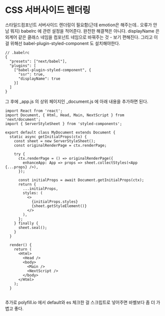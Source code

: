 # CSS 서버사이드 렌더링
스타일드컴포넌트 서버사이드 렌더링이 필요함(근데 emotion은 해주는데.. 오류가 안남 뭐지)
babelrc 에 관련 설정을 적어준다. 완전한 해결책은 아니다.
displayName 은 외계어 같은 클래스 네임을 컴포넌트 네임으로 바꿔주는 것 - 보기 편해진다.
그리고 이걸 위해선 babel-plugin-styled-component 도 설치해야한다.
```
// .babelrc
{
  "presets": ["next/babel"],
  "plugins": [
    ["babel-plugin-styled-component", {
      "ssr": true,
      "displayName": true
    }]
  ]
}
```
그 후에 _app.js 의 상위 페이지인 _document.js 에 아래 내용을 추가하면 된다.
```
import React from 'react';
import Document, { Html, Head, Main, NextScript } from 'next/document';
import { ServerStyleSheet } from 'styled-components';

export default class MyDocument extends Document {
  static async getInitialProps(ctx) {
    const sheet = new ServerStyleSheet();
    const originalRenderPage = ctx.renderPage;

    try {
      ctx.renderPage = () => originalRenderPage({
        enhanceApp: App => props => sheet.collectStyles(<App {...props} />),
      });

      const initialProps = await Document.getInitialProps(ctx);
      return {
        ...initialProps,
        styles: (
          <>
            {initialProps.styles}
            {sheet.getStyleElement()}
          </>
        ),
      };
    } finally {
      sheet.seal();
    }
  }

  render() {
    return (
      <Html>
        <Head />
        <body>
          <Main />
          <NextScript />
        </body>
      </Html>
    );
  }


```
추가로 polyfill.io 에서 
default와 es 체크한 걸 스크립트로 넣어주면 바벨보다 좀 더 가볍고 좋다.
<script src="https://polyfill.io/v3/polyfill.min.js?features=default%2Ces2015%2Ces2016%2Ces2017%2Ces2018%2Ces2019%2Ces2020%2Ces2021%2Ces2022" />
이건 body start 태그와 Main 컴포넌트 사이에 넣어주면 된다.

# get static path
는 다이나믹 라우팅일때 사용한다.
다이나믹라우팅일때 겟 스테틱 프롭스를 사용하면 무조건 같이 사용해야한다.
이때 다이나믹 페이지는 미리 뭘 만들어야할지 모른다.

export async function getStaticPaths() {
  return {
    paths: [
      { params: { id: '1' } },
      { params: { id: '2' } },
      { params: { id: '3' } }, 
    ],
    fallback: true,
  }
}
// id가 1, 2, 3인 post/1~3 을 미리 만들어주고 4번부턴 에러난다.
// 그렇다면 axios같이 비동기 이용하여 미리 만들어야 할 모든 페이지를 다 불러와서 paths값에 넣어준다.
// 사실 말도 안된다. 이렇게 할거면 그냥 getSSP 쓰자.
// 개인 블로그 같은 곳에서는 유용할지도/?
// ----
// fallback을 트루로하면 저기 적혀있지 않은게 있어도 에러가 안뜬다.
// 대신 서버사이드 렌더링이 안되는데 이걸 아래 코드로 클라이언트 랜더링을 할수 있게 잠깐 기다려주는 코드가 있다.
if (router.isFallback) {
  return <div>loading...</div>
}



```
export const getStaticProps = wrapper.getServerSideProps(async (context) => {
  const cookie = context.req ? context.req.headers.cookie : '';
  axios.defaults.headers.Cookie = '';
  if (context.req && cookie) {
    axios.defaults.headers.Cookie = cookie;
  }
  context.store.dispatch({
    type: LOAD_USER_POSTS_REQUEST,
    data: context.params.id,
  });
  context.store.dispatch({
    type: LOAD_MY_INFO_REQUEST,
  });
  context.store.dispatch({
    type: LOAD_USER_REQUEST,
    data: context.params.id,
  });
  context.store.dispatch(END);
  await context.store.sagaTask.toPromise();
  console.log('getState', context.store.getState().post.mainPosts);
  return { props: {} };
});

# date lib
moment에서 넘어가는 이유
date-fns - 불변성
dayjs - 데이터 용량

# npm run build in front
ci/cd
ㅂㅗ통 코드를 바꾸면 깃헙에 푸쉬를 하고 거기다 ci/cd 도구가 있는데 코드 테스트나 빌드 같은 것도 해준다.
중간에 에러 있으면 배포 실패했다고 알림을 보낸다.
ci/cd툴을 깃헙에 연결해두고 빌드 다 통과하면 중간에 아마존에 보내준다.
젠킨스, 트레디스ci, ?

# 파일 용량
빌드 했을때 페이지당 용량이 1메가 이하면 괜찮은데 넘어가면 코드 스플릿팅 적용 해야한다
리액트.레이지 서스펜스
람다는 서버사이드(겟 서버사이드)
검정 동그라이미는 스테틱 프롭스

# AWS 배포
- AWS는 99.99% 가동률을 보장

## 로그인
## console.aws.amazon.com
## 지역 - 서울

EC2 들어간다
인스턴스 시작 - 인스턴스 시작

애플리케이션 및 OS이미지에서 우분투 선택
인스턴스 유형에서 성능 선택
네트워크 설정 보완 그룹 생성
HTTP HTTPs 허용

새 키페어 생성
이름 적고 다운로드
잘 가지고 있어야한다.

인스턴스 시작만 있음 ㄱㄱ

이름 바꿔주소 인스턴스 상태 실행중 되면 

작업 누르고 기존 인스턴스를 기반으로 시작
난 없어서 작업 누르고 이미지 및 템플릿 누른 후 더 많은 뭐시기 함
그리고 이름 바꿔줌

# 깃헙
뉴 레포지토리
주소가 생긴다. - https://github.com/rae-han/react-next-nodebird
prepare 폴더에서 git init
git remote add origin https://github.com/rae-han/react-next-nodebird

git add .
git commit -m ""
위 두개를 합친게
git commit -am "create: prepare for aws"

git push origin main

# 소스코드 git 에 올린 이유
aws에 소스 코드를 보낼건데 aws에서 제공하는 툴로 ftp처럼 보낼수도 있고
깃을 통해서 소스코드 레포지토리를 통해서 다운을
보통은 후자로 하는 경우가 많다.

aws ec2로 돌아와서 인스턴스를 선택하고 연결을 누른다.

ssh 클라이언트 탭에 맨 아래 명령어를 복사한다.
키가 있는 곳(prepare 폴더(front, back의 상위 폴더))에서 명령어를 입력하고 yes를 입력한다.
그럼 우분투가 뜬다.

거기서 git clone 깃주소 를 한다.

# unutu에 노드 설치해야 한다.
ssh -i "react-nodebird.pem" ubuntu@ec2-3-37-86-6.ap-northeast-2.compute.amazonaws.com

리눅스 명령어
// 위에 3개는 혹시 모를 에러를 대비하기 위해 마지막 두개는 필수.
sudo apt-get update
sudo apt-get install -y build-essential
sudo apt-get install curl
curl -sL https://deb.nodesource.com/setup_10.x | sudo -E bash --
curl -sL https://deb.nodesource.com/setup_16.x | sudo -E bash --
sudo apt-get install -y nodejs

그 후 front 폴더 가서 npm i

# back 은 서버를 따로 띄워야해서 따로 해준다.
// front 와 주소가 미묘하게 다르다 
ssh -i "react-nodebird.pem" ubuntu@ec2-3-39-23-26.ap-northeast-2.compute.amazonaws.com

똑같이 해준다.
git clone https://github.com/rae-han/react-next-nodebird
sudo apt-get update
sudo apt-get install -y build-essential
sudo apt-get install curl
curl -sL https://deb.nodesource.com/setup_16.x | sudo -E bash --
sudo apt-get install -y nodejs

그리고 back폴더에서 npm i

#
ec2에 IPv4 퍼블릭 IP가 만든 서버의 주소다
처음에 ec2에서 ssh https http 허용을 해줬는데 ssh허용을 해줬기에 위 작업을 할수 있는 것이다.

#
다시 프론트로 가서 npm run build 를 해준다.

ci/cd 귀찮다 젠킨스

스케일링 할때 명령어 다 적기 귀찮다 => 도커

# 서버에 mysql 설치
sudo apt-get install -y mysql-server - 8버전

ALTER USER 'root'@'localhost' IDENTIFIED WITH mysql_native_password by 'fogkswjd';

sudo su = root 계정으로 전환

mysql_secure_installation // 반드시 이거 하기 전에 sudo su

위에서 적은 비밀번호 입력하고
y
0 (실제는 2?)

mysql -uroot -p
비밀번호 설정한대로 됐는지 확인

나중에 비밀번호 한 번 더 바꿔줘야 한다.

#

package.json에
"start": "node app.js" 추가한다.
그 후 다시 서버에서 npm start 해준다.

sqlMessage: "Access denied for user 'root'@'localhost' (using password: YES)",

.env 가 안올라갔기 때문에 만들어줘야 한다.
vim .env
a나 i를 누르면 글자 입력 가능
a누르면 아래가 insert로 바뀐다.

다 입력하고 esc누르고
:wq ( 저장 후 종료 )

cat .env 로 파일 확인

root에서( sudo mysql_secure_installation 를 실행한 이후 해야할 것들 )
mysql -uroot -p
ALTER USER 'root'@'localhost' IDENTIFIED WITH mysql_native_password BY 'fogkswjd';

npx sequelize db:create

ALTER USER 'root'@'localhost' IDENTIFIED WITH mysql_native_password BY 'fogkswjd';
FLUSH PRIVILEGES;

# back
app.js 포트번호 3065로는 외부에서 접근이 안된다
80은 허용돼 있으니까 80으로 바꿔주자.

# pm2
foreground process
터미널 끄면 같이 꺼짐
background process
터미널 꺼도 안 꺼짐

sudo node app $ <- 달러 붙이면 백그라운드 실행 가능

npm i pm2
"start": "sudo node app.js",
"start": "sudo pm2 start app.js",













